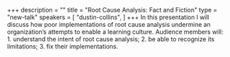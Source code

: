+++
description = ""
title = "Root Cause Analysis: Fact and Fiction"
type = "new-talk"
speakers = [
        "dustin-collins",
]
+++
In this presentation I will discuss how poor implementations of root cause analysis undermine an organization’s attempts to enable a learning culture. Audience members will: 1. understand the intent of root cause analysis; 2. be able to recognize its limitations; 3. fix their implementations.